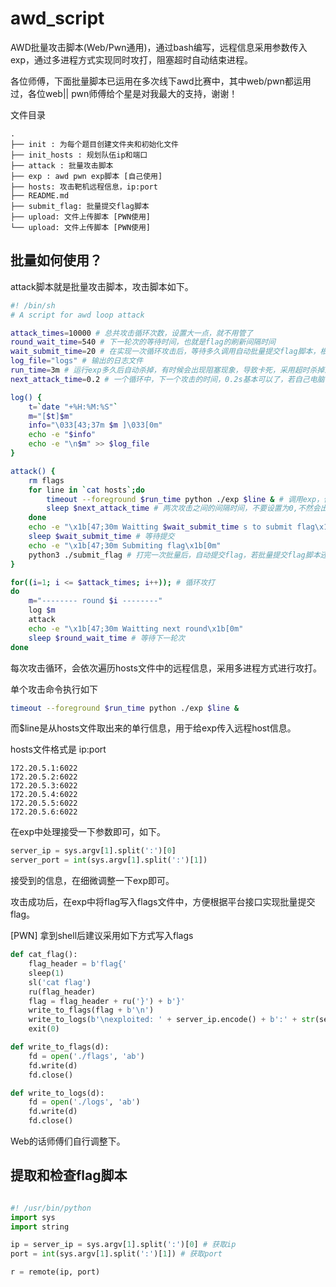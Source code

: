 # awd_script



AWD批量攻击脚本(Web/Pwn通用)，通过bash编写，远程信息采用参数传入exp，通过多进程方式实现同时攻打，阻塞超时自动结束进程。

各位师傅，下面批量脚本已运用在多次线下awd比赛中，其中web/pwn都运用过，各位web|| pwn师傅给个星是对我最大的支持，谢谢！



文件目录

```
.
├── init : 为每个题目创建文件夹和初始化文件
├── init_hosts : 规划队伍ip和端口
├── attack : 批量攻击脚本
├── exp : awd pwn exp脚本 [自己使用]
├── hosts: 攻击靶机远程信息，ip:port
├── README.md
├── submit_flag: 批量提交flag脚本
├── upload: 文件上传脚本 [PWN使用]
└── upload: 文件上传脚本 [PWN使用]

```



## 批量如何使用？

attack脚本就是批量攻击脚本，攻击脚本如下。

```sh
#! /bin/sh
# A script for awd loop attack

attack_times=10000 # 总共攻击循环次数，设置大一点，就不用管了
round_wait_time=540 # 下一轮次的等待时间，也就是flag的刷新间隔时间
wait_submit_time=20 # 在实现一次循环攻击后，等待多久调用自动批量提交flag脚本，根据自身exp多久拿到flag来调整，web一般短一点，而pwn的话可能要长一点。
log_file="logs" # 输出的日志文件
run_time=3m # 运行exp多久后自动杀掉，有时候会出现阻塞现象，导致卡死，采用超时杀掉进程即可。
next_attack_time=0.2 # 一个循环中，下一个攻击的时间，0.2s基本可以了，若自己电脑性能一点的话，可以设置小一点。

log() {
    t=`date "+%H:%M:%S"`
    m="[$t]$m"
    info="\033[43;37m $m ]\033[0m"
    echo -e "$info"
    echo -e "\n$m" >> $log_file
}

attack() {
    rm flags
    for line in `cat hosts`;do
        timeout --foreground $run_time python ./exp $line & # 调用exp，传入远程信息。
        sleep $next_attack_time # 两次攻击之间的间隔时间，不要设置为0,不然会出现莫名奇妙的错误
    done
    echo -e "\x1b[47;30m Waitting $wait_submit_time s to submit flag\x1b[0m"
    sleep $wait_submit_time # 等待提交
    echo -e "\x1b[47;30m Submiting flag\x1b[0m"
    python3 ./submit_flag # 打完一次批量后，自动提交flag，若批量提交flag脚本还没实现，可以注释掉
}

for((i=1; i <= $attack_times; i++)); # 循环攻打
do
    m="-------- round $i --------"
    log $m
    attack
    echo -e "\x1b[47;30m Waitting next round\x1b[0m"
    sleep $round_wait_time # 等待下一轮次
done
```



每次攻击循环，会依次遍历hosts文件中的远程信息，采用多进程方式进行攻打。

单个攻击命令执行如下

```bash
timeout --foreground $run_time python ./exp $line &
```

而$line是从hosts文件取出来的单行信息，用于给exp传入远程host信息。

hosts文件格式是 ip:port

```
172.20.5.1:6022
172.20.5.2:6022
172.20.5.3:6022
172.20.5.4:6022
172.20.5.5:6022
172.20.5.6:6022
```

在exp中处理接受一下参数即可，如下。

```python
server_ip = sys.argv[1].split(':')[0]
server_port = int(sys.argv[1].split(':')[1])
```

接受到的信息，在细微调整一下exp即可。

攻击成功后，在exp中将flag写入flags文件中，方便根据平台接口实现批量提交flag。



[PWN] 拿到shell后建议采用如下方式写入flags

```python
def cat_flag():
    flag_header = b'flag{'
    sleep(1)
    sl('cat flag')
    ru(flag_header)
    flag = flag_header + ru('}') + b'}'
    write_to_flags(flag + b'\n')
    write_to_logs(b'\nexploited: ' + server_ip.encode() + b':' + str(server_port).encode() + flag)
    exit(0)

def write_to_flags(d):
    fd = open('./flags', 'ab')
    fd.write(d)
    fd.close()

def write_to_logs(d):
    fd = open('./logs', 'ab')
    fd.write(d)
    fd.close()
```

Web的话师傅们自行调整下。

## 提取和检查flag脚本
```python

#! /usr/bin/python
import sys
import string

ip = server_ip = sys.argv[1].split(':')[0] # 获取ip
port = int(sys.argv[1].split(':')[1]) # 获取port

r = remote(ip, port)

```
